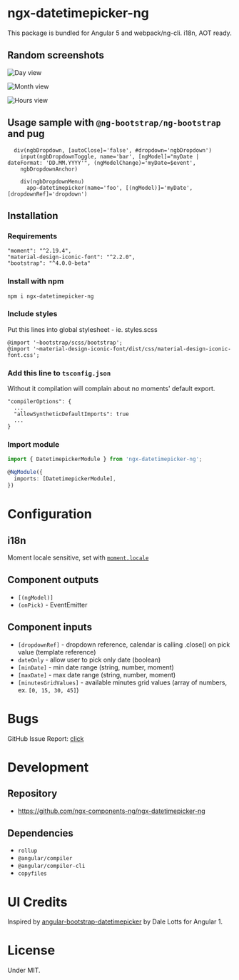 # ngx-datetimepicker-ng

This package is bundled for Angular 5 and webpack/ng-cli. i18n, AOT ready.

## Random screenshots

![Day view](https://user-images.githubusercontent.com/17481020/33912798-8bb124e8-df97-11e7-95c1-28c8c22bcf0a.png)

![Month view](https://user-images.githubusercontent.com/17481020/33912823-a4936c8c-df97-11e7-9cca-25c3f78d331f.png)

![Hours view](https://user-images.githubusercontent.com/17481020/33912999-5286dcac-df98-11e7-97f5-6a3c7c7531ad.png)

## Usage sample with `@ng-bootstrap/ng-bootstrap` and pug

```jade
  div(ngbDropdown, [autoClose]='false', #dropdown='ngbDropdown')
    input(ngbDropdownToggle, name='bar', [ngModel]="myDate | dateFormat: 'DD.MM.YYYY'", (ngModelChange)='myDate=$event',
    ngbDropdownAnchor)

    div(ngbDropdownMenu)
      app-datetimepicker(name='foo', [(ngModel)]='myDate', [dropdownRef]='dropdown')
```

## Installation

### Requirements
```
"moment": "^2.19.4",
"material-design-iconic-font": "^2.2.0",
"bootstrap": "^4.0.0-beta"
```

### Install with npm

```
npm i ngx-datetimepicker-ng
```

### Include styles
Put this lines into global stylesheet - ie. styles.scss

```
@import '~bootstrap/scss/bootstrap';
@import '~material-design-iconic-font/dist/css/material-design-iconic-font.css';
```


### Add this line to `tsconfig.json`
Without it compilation will complain about no moments' default export.

```
"compilerOptions": {
  ...
  "allowSyntheticDefaultImports": true
  ...
}
```

### Import module

```typescript
import { DatetimepickerModule } from 'ngx-datetimepicker-ng';

@NgModule({
  imports: [DatetimepickerModule],
})
```

# Configuration

## i18n
Moment locale sensitive, set with [`moment.locale`](https://momentjs.com/docs/#/i18n/changing-locale/)

## Component outputs
- `[(ngModel)]`
- `(onPick)` - EventEmitter

## Component inputs
- `[dropdownRef]` - dropdown reference, calendar is calling .close() on pick value (template reference)
- `dateOnly` - allow user to pick only date (boolean)
- `[minDate]` - min date range (string, number, moment)
- `[maxDate]` - max date range (string, number, moment)
- `[minutesGridValues]` - available minutes grid values (array of numbers, ex. `[0, 15, 30, 45]`)

# Bugs
GitHub Issue Report: [click](https://github.com/ngx-components-ng/ngx-datetimepicker-ng/issues/new)

# Development
## Repository
- https://github.com/ngx-components-ng/ngx-datetimepicker-ng

## Dependencies
- `rollup`
- `@angular/compiler`
- `@angular/compiler-cli`
- `copyfiles`

# UI Credits
Inspired by [angular-bootstrap-datetimepicker](https://github.com/dalelotts/angular-bootstrap-datetimepicker)
by Dale Lotts for Angular 1.

# License
Under MIT.

